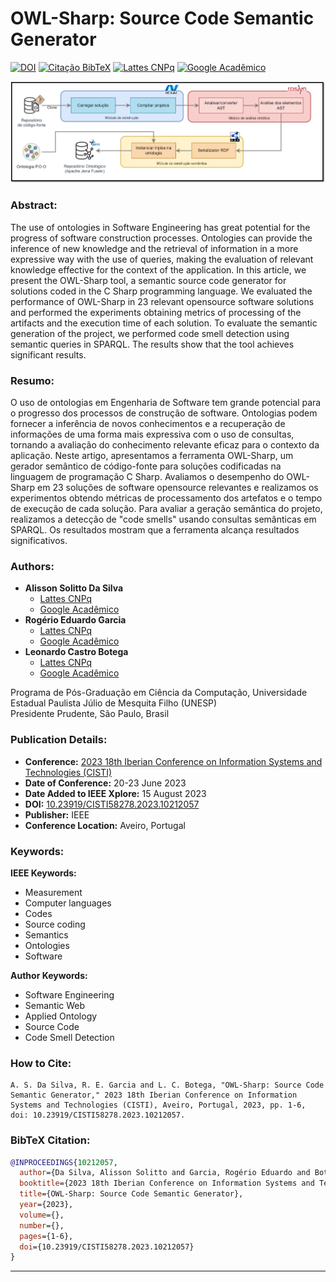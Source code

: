 # OWL-Sharp: Source Code Semantic Generator

[![DOI](https://img.shields.io/badge/DOI-10.23919%2FCISTI58278.2023.10212057-blue)](https://ieeexplore.ieee.org/document/10212057)
[![Citação BibTeX](https://img.shields.io/badge/Citação-BibTeX-yellow)](#bibtex-citation)
[![Lattes CNPq](https://img.shields.io/badge/Lattes-CNPq-brightgreen)](http://lattes.cnpq.br/7754813473705418)
[![Google Acadêmico](https://img.shields.io/badge/Google-Acadêmico-red)](https://scholar.google.com.br/citations?user=NSFOPPAAAAAJ)

![Arquitetura da solução OWL-Sharp](https://github.com/alissonsolitto/owl-sharp/blob/main/OWL-Sharp%20Solution%20Architecture.png)

### Abstract:

The use of ontologies in Software Engineering has great potential for the progress of software construction processes. Ontologies can provide the inference of new knowledge and the retrieval of information in a more expressive way with the use of queries, making the evaluation of relevant knowledge effective for the context of the application. In this article, we present the OWL-Sharp tool, a semantic source code generator for solutions coded in the C Sharp programming language. We evaluated the performance of OWL-Sharp in 23 relevant opensource software solutions and performed the experiments obtaining metrics of processing of the artifacts and the execution time of each solution. To evaluate the semantic generation of the project, we performed code smell detection using semantic queries in SPARQL. The results show that the tool achieves significant results.

### Resumo:

O uso de ontologias em Engenharia de Software tem grande potencial para o progresso dos processos de construção de software. Ontologias podem fornecer a inferência de novos conhecimentos e a recuperação de informações de uma forma mais expressiva com o uso de consultas, tornando a avaliação do conhecimento relevante eficaz para o contexto da aplicação. Neste artigo, apresentamos a ferramenta OWL-Sharp, um gerador semântico de código-fonte para soluções codificadas na linguagem de programação C Sharp. Avaliamos o desempenho do OWL-Sharp em 23 soluções de software opensource relevantes e realizamos os experimentos obtendo métricas de processamento dos artefatos e o tempo de execução de cada solução. Para avaliar a geração semântica do projeto, realizamos a detecção de "code smells" usando consultas semânticas em SPARQL. Os resultados mostram que a ferramenta alcança resultados significativos.

### Authors:

- **Alisson Solitto Da Silva**
  - [Lattes CNPq](http://lattes.cnpq.br/7754813473705418)
  - [Google Acadêmico](https://scholar.google.com.br/citations?user=NSFOPPAAAAAJ)
- **Rogério Eduardo Garcia**
  - [Lattes CNPq](http://lattes.cnpq.br/8031012573259361)
  - [Google Acadêmico](https://scholar.google.com.br/citations?user=F6DXOMQAAAAJ)
- **Leonardo Castro Botega**
  - [Lattes CNPq](http://lattes.cnpq.br/6027755717265622)
  - [Google Acadêmico](https://scholar.google.com.br/citations?user=xZpN3qUAAAAJ)
    
Programa de Pós-Graduação em Ciência da Computação, Universidade Estadual Paulista Júlio de Mesquita Filho (UNESP)  
Presidente Prudente, São Paulo, Brasil

### Publication Details:

- **Conference:** [2023 18th Iberian Conference on Information Systems and Technologies (CISTI)](https://ieeexplore.ieee.org/xpl/conhome/10210744/proceeding)
- **Date of Conference:** 20-23 June 2023
- **Date Added to IEEE Xplore:** 15 August 2023
- **DOI:** [10.23919/CISTI58278.2023.10212057](https://ieeexplore.ieee.org/document/10212057)
- **Publisher:** IEEE
- **Conference Location:** Aveiro, Portugal

### Keywords:

**IEEE Keywords:**

- Measurement
- Computer languages
- Codes
- Source coding
- Semantics
- Ontologies
- Software

**Author Keywords:**

- Software Engineering
- Semantic Web
- Applied Ontology
- Source Code
- Code Smell Detection

### How to Cite:

```plaintext
A. S. Da Silva, R. E. Garcia and L. C. Botega, "OWL-Sharp: Source Code Semantic Generator," 2023 18th Iberian Conference on Information Systems and Technologies (CISTI), Aveiro, Portugal, 2023, pp. 1-6, doi: 10.23919/CISTI58278.2023.10212057.
```

### BibTeX Citation:

```bibtex
@INPROCEEDINGS{10212057,
  author={Da Silva, Alisson Solitto and Garcia, Rogério Eduardo and Botega, Leonardo Castro},
  booktitle={2023 18th Iberian Conference on Information Systems and Technologies (CISTI)}, 
  title={OWL-Sharp: Source Code Semantic Generator}, 
  year={2023},
  volume={},
  number={},
  pages={1-6},
  doi={10.23919/CISTI58278.2023.10212057}
}
```

---
